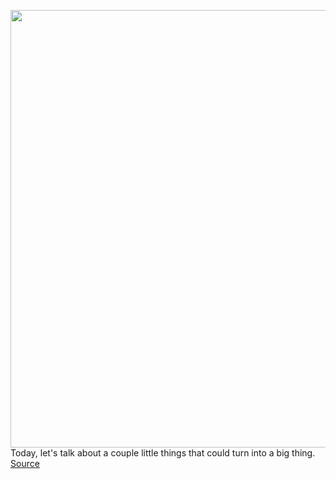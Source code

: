 <img src='https://cdn.vox-cdn.com/thumbor/7WUwb9XhDjFSr8iMZTE2-VeZRw4=/0x0:2040x1360/1200x800/filters:focal(857x517:1183x843)/cdn.vox-cdn.com/uploads/chorus_image/image/67563225/akrales_180614_1777_0099.0.jpg' width='700px' /><br/>
Today, let's talk about a couple little things that could turn into a big thing.
<a href='https://www.theverge.com/interface/2020/10/1/21495514/facebook-account-center-instagram-messenger-direct-integration-adam-mosseri-interview'> Source <a/>